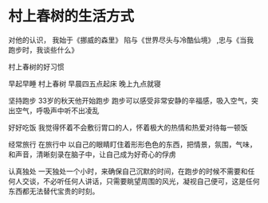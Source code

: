 # 村上春树的生活方式

对他的认识， 我始于《挪威的森里》 陷与《世界尽头与冷酷仙境》 ,忠与《当我跑步时，我谈些什么》

村上春树的好习惯

早起早睡 村上春树 早晨四五点起床 晚上九点就寝

坚持跑步 33岁的秋天他开始跑步 跑步可以感受非常安静的辛福感，吸入空气，突出空气，呼吸声中听不出凌乱

好好吃饭 我觉得怀着不会敷衍胃口的人，怀着极大的热情和热爱对待每一顿饭

经常旅行 在旅行中 以自己的眼睛盯住着形形色色的东西，把情景，氛围，气味，和声音，清晰刻录在脑子中，让自己成为好奇心的俘虏 
 
认真独处 一天独处一个小时，来确保自己沉默的时间，在跑步的时候不需要和任何人交谈，不必听任何人讲话，只需要眺望周围的风光，凝视自己便可，这是任何东西都无法替代宝贵的时刻。

